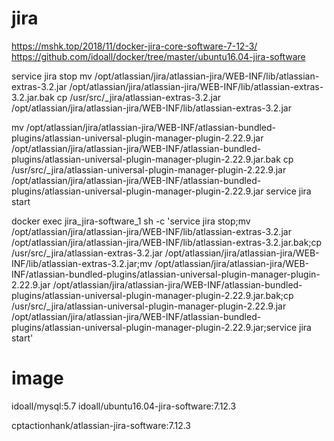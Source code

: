 # jira
https://mshk.top/2018/11/docker-jira-core-software-7-12-3/
https://github.com/idoall/docker/tree/master/ubuntu16.04-jira-software

service jira stop
mv /opt/atlassian/jira/atlassian-jira/WEB-INF/lib/atlassian-extras-3.2.jar /opt/atlassian/jira/atlassian-jira/WEB-INF/lib/atlassian-extras-3.2.jar.bak
cp /usr/src/_jira/atlassian-extras-3.2.jar /opt/atlassian/jira/atlassian-jira/WEB-INF/lib/atlassian-extras-3.2.jar

mv /opt/atlassian/jira/atlassian-jira/WEB-INF/atlassian-bundled-plugins/atlassian-universal-plugin-manager-plugin-2.22.9.jar /opt/atlassian/jira/atlassian-jira/WEB-INF/atlassian-bundled-plugins/atlassian-universal-plugin-manager-plugin-2.22.9.jar.bak
cp /usr/src/_jira/atlassian-universal-plugin-manager-plugin-2.22.9.jar /opt/atlassian/jira/atlassian-jira/WEB-INF/atlassian-bundled-plugins/atlassian-universal-plugin-manager-plugin-2.22.9.jar
service jira start

docker exec jira_jira-software_1 sh -c 'service jira stop;mv /opt/atlassian/jira/atlassian-jira/WEB-INF/lib/atlassian-extras-3.2.jar /opt/atlassian/jira/atlassian-jira/WEB-INF/lib/atlassian-extras-3.2.jar.bak;cp /usr/src/_jira/atlassian-extras-3.2.jar /opt/atlassian/jira/atlassian-jira/WEB-INF/lib/atlassian-extras-3.2.jar;mv /opt/atlassian/jira/atlassian-jira/WEB-INF/atlassian-bundled-plugins/atlassian-universal-plugin-manager-plugin-2.22.9.jar /opt/atlassian/jira/atlassian-jira/WEB-INF/atlassian-bundled-plugins/atlassian-universal-plugin-manager-plugin-2.22.9.jar.bak;cp /usr/src/_jira/atlassian-universal-plugin-manager-plugin-2.22.9.jar /opt/atlassian/jira/atlassian-jira/WEB-INF/atlassian-bundled-plugins/atlassian-universal-plugin-manager-plugin-2.22.9.jar;service jira start'

# image
idoall/mysql:5.7
idoall/ubuntu16.04-jira-software:7.12.3

cptactionhank/atlassian-jira-software:7.12.3
